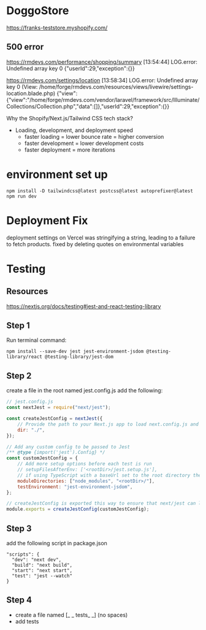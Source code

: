 # DoggoStore

https://franks-teststore.myshopify.com/

## 500 error

https://rmdevs.com/performance/shopping/summary [13:54:44] LOG.error: Undefined
array key 0 {"userId":29,"exception":{}}

https://rmdevs.com/settings/location [13:58:34] LOG.error: Undefined array key 0
(View:
/home/forge/rmdevs.com/resources/views/livewire/settings-location.blade.php)
{"view":{"view":"\/home\/forge\/rmdevs.com\/vendor\/laravel\/framework\/src\/Illuminate\/Collections\/Collection.php","data":[]},"userId":29,"exception":{}}

Why the Shopify/Next.js/Tailwind CSS tech stack?

- Loading, development, and deployment speed
  - faster loading = lower bounce rate = higher conversion
  - faster development = lower development costs
  - faster deployment = more iterations

# environment set up

```
npm install -D tailwindcss@latest postcss@latest autoprefixer@latest
npm run dev
```

# Deployment Fix

deployment settings on Vercel was stringifying a string, leading to a failure to
fetch products. fixed by deleting quotes on environmental variables

# Testing

## Resources

https://nextjs.org/docs/testing#jest-and-react-testing-library

## Step 1

Run terminal command:

```
npm install --save-dev jest jest-environment-jsdom @testing-library/react @testing-library/jest-dom
```

## Step 2

create a file in the root named jest.config.js add the following:

```js
// jest.config.js
const nextJest = require("next/jest");

const createJestConfig = nextJest({
	// Provide the path to your Next.js app to load next.config.js and .env files in your test environment
	dir: "./",
});

// Add any custom config to be passed to Jest
/** @type {import('jest').Config} */
const customJestConfig = {
	// Add more setup options before each test is run
	// setupFilesAfterEnv: ['<rootDir>/jest.setup.js'],
	// if using TypeScript with a baseUrl set to the root directory then you need the below for alias' to work
	moduleDirectories: ["node_modules", "<rootDir>/"],
	testEnvironment: "jest-environment-jsdom",
};

// createJestConfig is exported this way to ensure that next/jest can load the Next.js config which is async
module.exports = createJestConfig(customJestConfig);
```

## Step 3

add the following script in package.json

```
"scripts": {
  "dev": "next dev",
  "build": "next build",
  "start": "next start",
  "test": "jest --watch"
}
```

## Step 4

- create a file named [_ _ tests_ _] (no spaces)
- add tests
